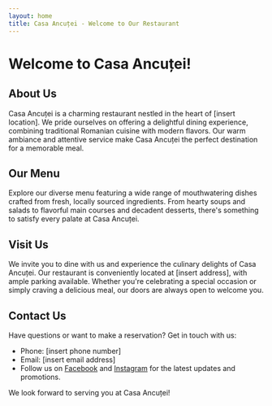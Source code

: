 ```yaml
---
layout: home
title: Casa Ancuței - Welcome to Our Restaurant
---
```


# Welcome to Casa Ancuței!

## About Us

Casa Ancuței is a charming restaurant nestled in the heart of [insert location]. We pride ourselves on offering a delightful dining experience, combining traditional Romanian cuisine with modern flavors. Our warm ambiance and attentive service make Casa Ancuței the perfect destination for a memorable meal.

## Our Menu

Explore our diverse menu featuring a wide range of mouthwatering dishes crafted from fresh, locally sourced ingredients. From hearty soups and salads to flavorful main courses and decadent desserts, there's something to satisfy every palate at Casa Ancuței.

## Visit Us

We invite you to dine with us and experience the culinary delights of Casa Ancuței. Our restaurant is conveniently located at [insert address], with ample parking available. Whether you're celebrating a special occasion or simply craving a delicious meal, our doors are always open to welcome you.

## Contact Us

Have questions or want to make a reservation? Get in touch with us:
- Phone: [insert phone number]
- Email: [insert email address]
- Follow us on [Facebook](#) and [Instagram](#) for the latest updates and promotions.

We look forward to serving you at Casa Ancuței!

